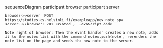 sequenceDiagram
    participant browser
    participant server

    browser->>server: POST https://studies.cs.helsinki.fi/exampleapp/new_note_spa  
    server-->>browser: 201 Created ,  JavaScript code

    Note right of browser: Then the event handler creates a new note, adds it to the notes list with the command notes.push(note), rerenders the note list on the page and sends the new note to the server.

